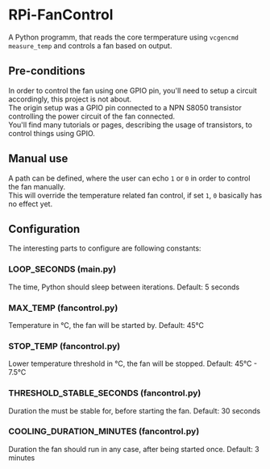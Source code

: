 # RPi-FanControl
A Python programm, that reads the core termperature using `vcgencmd measure_temp` and controls a fan based on output.

## Pre-conditions
In order to control the fan using one GPIO pin, you'll need to setup a circuit accordingly, this project is not about.
<br/>The origin setup was a GPIO pin connected to a NPN S8050 transistor controlling the power circuit of the fan connected.
<br/>You'll find many tutorials or pages, describing the usage of transistors, to control things using GPIO.
<br/>

## Manual use
A path can be defined, where the user can echo `1` or `0` in order to control the fan manually.
<br/>This will override the temperature related fan control, if set `1`, `0` basically has no effect yet.
<br/>

## Configuration
The interesting parts to configure are following constants:

### LOOP_SECONDS (main.py)
The time, Python should sleep between iterations. Default: 5 seconds
<br/>

### MAX_TEMP (fancontrol.py)
Temperature in °C, the fan will be started by. Default: 45°C
<br/>

### STOP_TEMP (fancontrol.py)
Lower temperature threshold in °C, the fan will be stopped. Default: 45°C - 7.5°C
<br/>

### THRESHOLD_STABLE_SECONDS (fancontrol.py)
Duration the must be stable for, before starting the fan. Default: 30 seconds
<br/>

### COOLING_DURATION_MINUTES (fancontrol.py)
Duration the fan should run in any case, after being started once. Default: 3 minutes
<br/>
